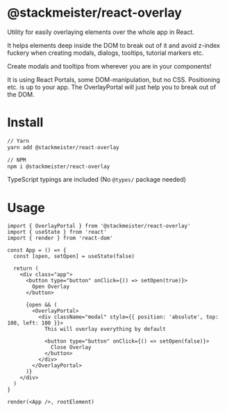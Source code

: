 @stackmeister/react-overlay
===============================

Utility for easily overlaying elements over the whole app in React.

It helps elements deep inside the DOM to break out of it
and avoid z-index fuckery when creating modals, dialogs, tooltips,
tutorial markers etc.

Create modals and tooltips from wherever you are in your components!

It is using React Portals, some DOM-manipulation, but no CSS. Positioning
etc. is up to your app. The OverlayPortal will just help you to break
out of the DOM.

Install
=======

```bash
// Yarn
yarn add @stackmeister/react-overlay

// NPM
npm i @stackmeister/react-overlay
```

TypeScript typings are included (No `@types/` package needed)

Usage
=====

```tsx
import { OverlayPortal } from '@stackmeister/react-overlay'
import { useState } from 'react'
import { render } from 'react-dom'

const App = () => {
  const [open, setOpen] = useState(false)

  return (
    <div class="app">
      <button type="button" onClick={() => setOpen(true)}>
        Open Overlay
      </button>

      {open && (
        <OverlayPortal>
          <div className="modal" style={{ position: 'absolute', top: 100, left: 100 }}>
            This will overlay everything by default

            <button type="button" onClick={() => setOpen(false)}>
              Close Overlay
            </button>
          </div>
        </OverlayPortal>
      )}
    </div>
  )
}

render(<App />, rootElement)
```
